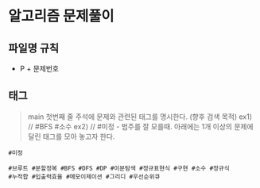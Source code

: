 # 알고리즘 문제풀이

## 파일명 규칙
- P + 문제번호

## 태그
> main 첫번째 줄 주석에 문제와 관련된 태그를 명시한다. (향후 검색 목적)
> ex1) // #BFS #소수 
> ex2) // #미정 - 범주를 잘 모를때.
> 아래에는 1개 이상의 문제에 달린 태그를 모아 놓고자 한다.

```
#미정 

#브루트 #분할정복 #BFS #DFS #DP #이분탐색 #정규표현식 #구현 #소수 #정규식 
#누적합 #입출력효율 #메모이제이션 #그리디 #우선순위큐 


```